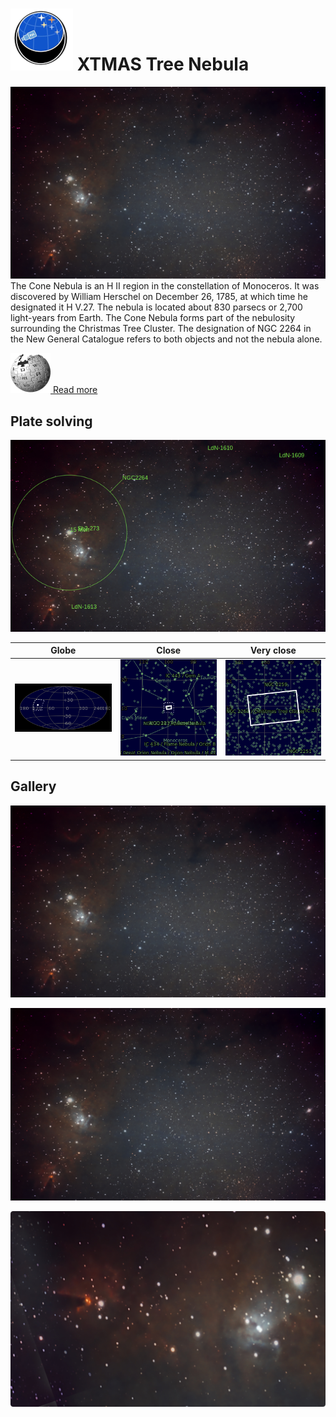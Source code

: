 # ![](..//Imaging//Common/pyl-tiny.png) XTMAS Tree Nebula
![IMG](..//Imaging//HD/XTMAS_Tree_Nebula+00+co.jpg)
The Cone Nebula is an H II region in the constellation of Monoceros. It was discovered by William Herschel on December 26, 1785, at which time he designated it H V.27. The nebula is located about 830 parsecs or 2,700 light-years from Earth. The Cone Nebula forms part of the nebulosity surrounding the Christmas Tree Cluster. The designation of NGC 2264 in the New General Catalogue refers to both objects and not the nebula alone.

[![](..//Imaging//Common/Wikipedia.png) Read more](https://en.wikipedia.org/wiki/Cone_Nebula)
## Plate solving 


![IMG](..//Imaging//HD/XTMAS_Tree_Nebula_Annotated.jpg)


| Globe | Close | Very close |
| ----- | ----- | ----- |
|![IMG](..//Imaging//HD/XTMAS_Tree_Nebula_Globe.jpg) |![IMG](..//Imaging//HD/XTMAS_Tree_Nebula_Close.jpg) |![IMG](..//Imaging//HD/XTMAS_Tree_Nebula_Closer.jpg) |

## Gallery
![IMG](..//Imaging//HD/XTMAS_Tree_Nebula+00+co.jpg) 

![IMG](..//Imaging//HD/XTMAS_Tree_Nebula+01+co.jpg) 

![IMG](..//Imaging//HD/XTMAS_Tree_Nebula+02+co.jpg) 

